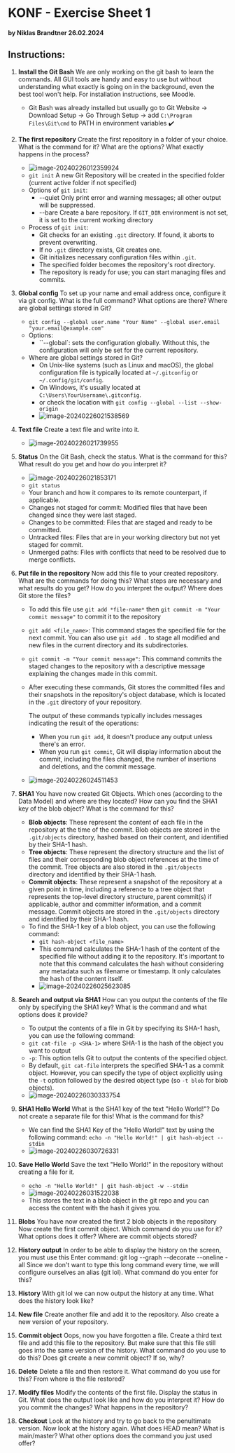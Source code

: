 # KONF - Exercise Sheet 1

#### by Niklas Brandtner 26.02.2024

## Instructions:

1. **Install the Git Bash**
   We are only working on the git bash to learn the commands. All GUI tools are handy and easy to use but without understanding what exactly is going on in the background, even the best tool won't help. For installation instructions, see Moodle.

   - Git Bash was already installed but usually go to Git Website -> Download Setup -> Go Through Setup -> add `C:\Program Files\Git\cmd` to PATH in environment variables :heavy_check_mark:

2. **The first repository**
   Create the first repository in a folder of your choice. What is the command for it? What are the options? What exactly happens in the process?

   - ![image-20240226012359924](C:\Users\nbran\AppData\Roaming\Typora\typora-user-images\image-20240226012359924.png)
   - `git init` A new Git Repository will be created in the specified folder (current active folder if not specified)
   - Options of `git init`:
     - --quiet Only print error and warning messages; all other output will be suppressed.
     - --bare Create a bare repository. If `GIT_DIR` environment is not set, it is set to the current working directory
   - Process of `git init`:
     - Git checks for an existing `.git` directory. If found, it aborts to prevent overwriting.
     - If no `.git` directory exists, Git creates one.
     - Git initializes necessary configuration files within `.git`.
     - The specified folder becomes the repository's root directory.
     - The repository is ready for use; you can start managing files and commits.

3. **Global config**
   To set up your name and email address once, configure it via git config. What is the full command? What options are there? Where are global settings stored in Git?

   - `git config --global user.name "Your Name" --global user.email "your.email@example.com"` 
   - Options:
     - ``--global`: sets the configuration globally. Without this, the configuration will only be set for the current repository.
   - Where are global settings stored in Git?
     - On Unix-like systems (such as Linux and macOS), the global configuration file is typically located at `~/.gitconfig` or `~/.config/git/config`.
     - On Windows, it's usually located at `C:\Users\YourUsername\.gitconfig`.
     - or check the location with `git config --global --list --show-origin`
     - ![image-20240226021538569](C:\Users\nbran\AppData\Roaming\Typora\typora-user-images\image-20240226021538569.png)

4. **Text file**
   Create a text file and write into it.

   - ![image-20240226021739955](C:\Users\nbran\AppData\Roaming\Typora\typora-user-images\image-20240226021739955.png)

5. **Status**
   On the Git Bash, check the status. What is the command for this? What result do you get and how do you interpret it?

   - ![image-20240226021853171](C:\Users\nbran\AppData\Roaming\Typora\typora-user-images\image-20240226021853171.png)
   - `git status`
   - Your branch and how it compares to its remote counterpart, if applicable.
   - Changes not staged for commit: Modified files that have been changed since they were last staged.
   - Changes to be committed: Files that are staged and ready to be committed.
   - Untracked files: Files that are in your working directory but not yet staged for commit.
   - Unmerged paths: Files with conflicts that need to be resolved due to merge conflicts.

6. **Put file in the repository**
   Now add this file to your created repository. What are the commands for doing this? What steps are necessary and what results do you get? How do you interpret the output? Where does Git store the files?

   - To add this file use `git add *file-name*` then `git commit -m "Your commit message"` to commit it to the repository

   - `git add <file_name>`: This command stages the specified file for the next commit. You can also use `git add .` to stage all modified and new files in the current directory and its subdirectories.

   - `git commit -m "Your commit message"`: This command commits the staged changes to the repository with a descriptive message explaining the changes made in this commit.

   - After executing these commands, Git stores the committed files and their snapshots in the repository's object database, which is located in the `.git` directory of your repository.

     The output of these commands typically includes messages indicating the result of the operations:

     - When you run `git add`, it doesn't produce any output unless there's an error.
     - When you run `git commit`, Git will display information about the commit, including the files changed, the number of insertions and deletions, and the commit message.

   - ![image-20240226024511453](C:\Users\nbran\AppData\Roaming\Typora\typora-user-images\image-20240226024511453.png)

7. **SHA1**
   You have now created Git Objects. Which ones (according to the Data Model) and where are they located? How can you find the SHA1 key of the blob object? What is the command for this?

   - **Blob objects**: These represent the content of each file in the repository at the time of the commit. Blob objects are stored in the `.git/objects` directory, hashed based on their content, and identified by their SHA-1 hash.
   - **Tree objects**: These represent the directory structure and the list of files and their corresponding blob object references at the time of the commit. Tree objects are also stored in the `.git/objects` directory and identified by their SHA-1 hash.
   - **Commit objects**: These represent a snapshot of the repository at a given point in time, including a reference to a tree object that represents the top-level directory structure, parent commit(s) if applicable, author and committer information, and a commit message. Commit objects are stored in the `.git/objects` directory and identified by their SHA-1 hash.
   - To find the SHA-1 key of a blob object, you can use the following command:
     - `git hash-object <file_name>`
     - This command calculates the SHA-1 hash of the content of the specified file without adding it to the repository. It's important to note that this command calculates the hash without considering any metadata such as filename or timestamp. It only calculates the hash of the content itself.
     - ![image-20240226025623085](C:\Users\nbran\AppData\Roaming\Typora\typora-user-images\image-20240226025623085.png)

8. **Search and output via SHA1**
   How can you output the contents of the file only by specifying the SHA1 key? What is the command and what options does it provide?

   - To output the contents of a file in Git by specifying its SHA-1 hash, you can use the following command:
   - `git cat-file -p <SHA-1>` where SHA-1 is the hash of the object you want to output
   - `-p`: This option tells Git to output the contents of the specified object.
   - By default, `git cat-file` interprets the specified SHA-1 as a commit object. However, you can specify the type of object explicitly using the `-t` option followed by the desired object type (so `-t blob` for blob objects).
   - ![image-20240226030333754](C:\Users\nbran\AppData\Roaming\Typora\typora-user-images\image-20240226030333754.png)

9. **SHA1 Hello World**
   What is the SHA1 key of the text "Hello World!"? Do not create a separate file for this! What is the command for this?

   - We can find the SHA1 Key of the "Hello World!" text by using the following command: 
     `echo -n "Hello World!" | git hash-object --stdin`
   - ![image-20240226030726331](C:\Users\nbran\AppData\Roaming\Typora\typora-user-images\image-20240226030726331.png)

10. **Save Hello World**
    Save the text "Hello World!" in the repository without creating a file for it.

    - `echo -n "Hello World!" | git hash-object -w --stdin`
    - ![image-20240226031522038](C:\Users\nbran\AppData\Roaming\Typora\typora-user-images\image-20240226031522038.png)
    - This stores the text in a blob object in the git repo and you can access the content with the hash it gives you. 

11. **Blobs**
    You have now created the first 2 blob objects in the repository Now create the first commit object. Which command do you use for it? What options does it offer? Where are commit objects stored?

12. **History output**
    In order to be able to display the history on the screen, you must use this 
    Enter command: git log --graph --decorate --oneline -all
    Since we don't want to type this long command every time, we will configure ourselves an alias (git lol). What command do you enter for this?

13. **History**
    With git lol we can now output the history at any time. What does the history look like?

14. **New file**
    Create another file and add it to the repository. Also create a new version of your repository.

15. **Commit object**
    Oops, now you have forgotten a file. Create a third text file and add this file to the repository. But make sure that this file still goes into the same version of the history. What command do you use to do this? Does git create a new commit object? If so, why?

16. **Delete**
    Delete a file and then restore it. What command do you use for this? From where is the file restored?

17. **Modify files**
    Modify the contents of the first file. Display the status in Git. What does the output look like and how do you interpret it? How do you commit the changes? What happens in the repository?

18. **Checkout**
    Look at the history and try to go back to the penultimate version. Now look at the history again. What does HEAD mean? What is main/master? What other options does the command you just used offer?